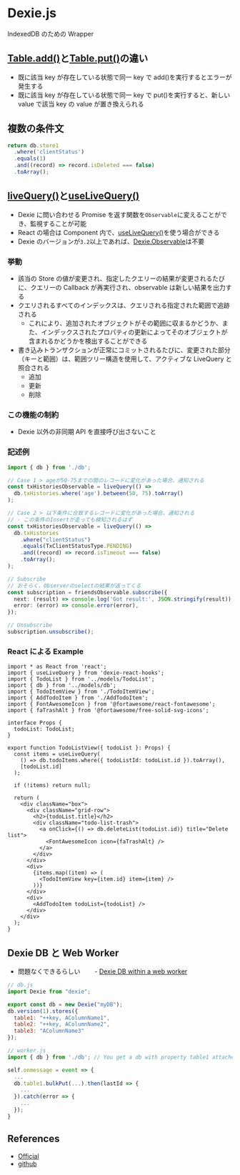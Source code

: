 # Dexie.js

IndexedDB のための Wrapper

## [Table.add()](<https://dexie.org/docs/Table/Table.add()>)と[Table.put()](<https://dexie.org/docs/Table/Table.put()>)の違い

- 既に該当 key が存在している状態で同一 key で add()を実行するとエラーが発生する
- 既に該当 key が存在している状態で同一 key で put()を実行すると、新しい value で該当 key の value が置き換えられる

## 複数の条件文

```js
return db.store1
  .where('clientStatus')
  .equals(1)
  .and((record) => record.isDeleted === false)
  .toArray();
```

## [liveQuery()](<https://dexie.org/docs/liveQuery()>)と[useLiveQuery()](<https://dexie.org/docs/dexie-react-hooks/useLiveQuery()>)

- Dexie に問い合わせる Promise を返す関数を`Observable`に変えることができ、監視することが可能
- React の場合は Component 内で、[useLiveQuery()](<https://dexie.org/docs/dexie-react-hooks/useLiveQuery()>)を使う場合ができる
- Dexie のバージョンが`3.2`以上であれば、[Dexie.Observable](https://dexie.org/docs/Observable/Dexie.Observable)は不要

### 挙動

- 該当の Store の値が変更され、指定したクエリーの結果が変更されるたびに、クエリーの Callback が再実行され、observable は新しい結果を出力する
- クエリされるすべてのインデックスは、クエリされる指定された範囲で追跡される
  - これにより、追加されたオブジェクトがその範囲に収まるかどうか、また、インデックスされたプロパティの更新によってそのオブジェクトが含まれるかどうかを検出することができる
- 書き込みトランザクションが正常にコミットされるたびに、変更された部分（キーと範囲）は、範囲ツリー構造を使用して、アクティブな LiveQuery と照合される
  - 追加
  - 更新
  - 削除

### この機能の制約

- Dexie 以外の非同期 API を直接呼び出さないこと

### 記述例

```ts
import { db } from './db';

// Case 1 > ageが50-75までの間のレコードに変化があった場合、通知される
const txHistoriesObservable = liveQuery(() =>
  db.txHistories.where('age').between(50, 75).toArray()
);

// Case 2 > 以下条件に合致するレコードに変化があった場合、通知される
// - この条件のInsertが走っても検知されるはず
const txHistoriesObservable = liveQuery(() =>
  db.txHistories
    .where("clientStatus")
    .equals(TxClientStatusType.PENDING)
    .and((record) => record.isTimeout === false)
    .toArray();
);

// Subscribe
// おそらく、Observerのselectの結果が返ってくる
const subscription = friendsObservable.subscribe({
  next: (result) => console.log('Got result:', JSON.stringify(result)),
  error: (error) => console.error(error),
});

// Unsubscribe
subscription.unsubscribe();
```

### React による Example

```tsx
import * as React from 'react';
import { useLiveQuery } from 'dexie-react-hooks';
import { TodoList } from '../models/TodoList';
import { db } from '../models/db';
import { TodoItemView } from './TodoItemView';
import { AddTodoItem } from './AddTodoItem';
import { FontAwesomeIcon } from '@fortawesome/react-fontawesome';
import { faTrashAlt } from '@fortawesome/free-solid-svg-icons';

interface Props {
  todoList: TodoList;
}

export function TodoListView({ todoList }: Props) {
  const items = useLiveQuery(
    () => db.todoItems.where({ todoListId: todoList.id }).toArray(),
    [todoList.id]
  );

  if (!items) return null;

  return (
    <div className="box">
      <div className="grid-row">
        <h2>{todoList.title}</h2>
        <div className="todo-list-trash">
          <a onClick={() => db.deleteList(todoList.id)} title="Delete list">
            <FontAwesomeIcon icon={faTrashAlt} />
          </a>
        </div>
      </div>
      <div>
        {items.map((item) => (
          <TodoItemView key={item.id} item={item} />
        ))}
      </div>
      <div>
        <AddTodoItem todoList={todoList} />
      </div>
    </div>
  );
}
```

## Dexie DB と Web Worker

- 問題なくできるらしい
  　　- [Dexie DB within a web worker](https://github.com/dexie/Dexie.js/issues/789)

```js
// db.js
import Dexie from "dexie";

export const db = new Dexie("myDB");
db.version(1).stores({
  table1: "++key, AColumnName1",
  table2: "++key, AColumnName2",
  table3: "AColumnName3"
});

// worker.js
import { db } from './db'; // You get a db with property table1 attached (because the schema is declared)

self.onmessage = event => {
  ...
  db.table1.bulkPut(...).then(lastId => {
    ...
  }).catch(error => {
    ...
  });
}
```

## References

- [Official](https://dexie.org/)
- [github](https://github.com/dexie/Dexie.js)
